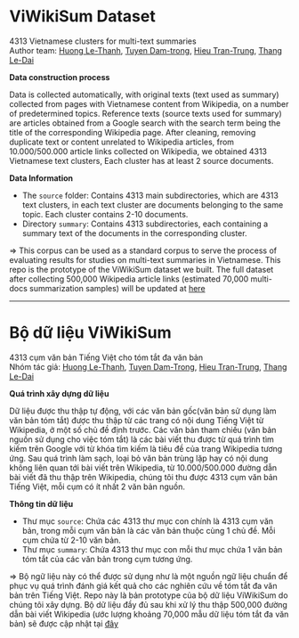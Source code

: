 # ViWikiSum Dataset
4313 Vietnamese clusters for multi-text summaries </br>
Author team: [Huong Le-Thanh](mailto:huonglt@soict.hust.edu.vn), [Tuyen Dam-trong](mailto:damtrongtuyen1999@gmail.com), [Hieu Tran-Trung](mailto:hieutt99@gmail.com), [Thang Le-Dai](mailto:thangld.bkhn@gmail.com)

**Data construction process**

Data is collected automatically, with original texts (text used as summary) collected from pages with Vietnamese content from Wikipedia, on a number of predetermined topics. Reference texts (source texts used for summary) are articles obtained from a Google search with the search term being the title of the corresponding Wikipedia page. After cleaning, removing duplicate text or content unrelated to Wikipedia articles, from 10.000/500.000 article links collected on Wikipedia, we obtained 4313 Vietnamese text clusters, Each cluster has at least 2 source documents.

**Data Information**
- The `source` folder: Contains 4313 main subdirectories, which are 4313 text clusters, in each text cluster are documents belonging to the same topic. Each cluster contains 2-10 documents.
- Directory `summary`: Contains 4313 subdirectories, each containing a summary text of the documents in the corresponding cluster.

=> This corpus can be used as a standard corpus to serve the process of evaluating results for studies on multi-text summaries in Vietnamese.
This repo is the prototype of the ViWikiSum dataset we built. The full dataset after collecting 500,000 Wikipedia article links (estimated 70,000 multi-docs summarization samples) will be updated at [here](LINK_DRIVE)

--------------

# Bộ dữ liệu ViWikiSum
4313 cụm văn bản Tiếng Việt cho tóm tắt đa văn bản </br>
Nhóm tác giả: [Huong Le-Thanh](mailto:huonglt@soict.hust.edu.vn), [Tuyen Dam-Trong](mailto:damtrongtuyen1999@gmail.com), [Hieu Tran-Trung](mailto:hieutt99@gmail.com), [Thang Le-Dai](mailto:thangld.bkhn@gmail.com) 

**Quá trình xây dựng dữ liệu**

Dữ liệu được thu thập tự động, với các văn bản gốc(văn bản sử dụng làm văn bản tóm tắt) được thu thập từ các trang có nội dung Tiếng Việt từ Wikipedia, ở một số chủ đề định trước. Các văn bản tham chiếu (văn bản nguồn sử dụng cho việc tóm tắt) là các bài viết thu được từ quá trình tìm kiếm trên Google với từ khóa tìm kiếm là tiêu đề của trang Wikipedia tương ứng. Sau quá trình làm sạch, loại bỏ văn bản trùng lặp hay có nội dung không liên quan tới bài viết trên Wikipedia, từ 10.000/500.000 đường dẫn bài viết đã thu thập trên Wikipedia, chúng tôi thu được 4313 cụm văn bản Tiếng Việt, mỗi cụm có ít nhất 2 văn bản nguồn.

**Thông tin dữ liệu**
- Thư mục `source`: Chứa các 4313 thư mục con chính là 4313 cụm văn bản, trong mỗi cụm văn bản là các văn bản thuộc cùng 1 chủ đề. Mỗi cụm chứa từ 2-10 văn bản.
- Thư mục `summary`: Chứa 4313 thư mục con mỗi thư mục chứa 1 văn bản tóm tắt của các văn bản trong cụm tương ứng.

=> Bộ ngữ liệu này có thể được sử dụng như là một nguồn ngữ liệu chuẩn để phục vụ quá trình đánh giá kết quả cho các nghiên cứu về tóm tắt đa văn bản trên Tiếng Việt.
Repo này là bản prototype của bộ dữ liệu ViWikiSum do chúng tôi xây dựng. Bộ dữ liệu đầy đủ sau khi xử lý thu thập 500,000 đường dẫn bài viết Wikipedia (ước lượng khoảng 70,000 mẫu dữ liệu tóm tắt đa văn bản) sẽ được cập nhật tại [đây](LINK_DRIVE)
